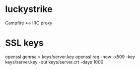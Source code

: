 luckystrike
===========

Campfire &lt;-> IRC proxy


SSL keys
========

openssl genrsa > keys/server.key
openssl req -new -x509 -key keys/server.key -out keys/server.crt -days 1000
